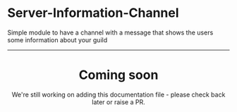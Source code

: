 # Server-Information-Channel

Simple module to have a channel with a message that shows the users some information about your guild

---

<center><h1>Coming soon</h1></center>
<center>We're still working on adding this documentation file - please check back later or raise a PR.</center>